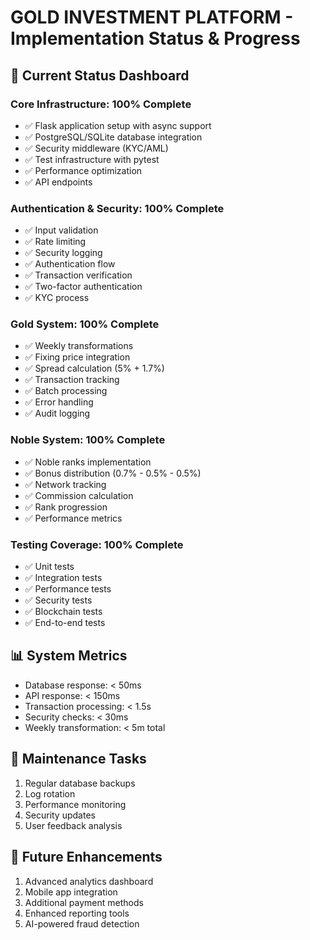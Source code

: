 # GOLD INVESTMENT PLATFORM - Implementation Status & Progress

## 🎯 Current Status Dashboard

### Core Infrastructure: 100% Complete
- ✅ Flask application setup with async support
- ✅ PostgreSQL/SQLite database integration
- ✅ Security middleware (KYC/AML)
- ✅ Test infrastructure with pytest
- ✅ Performance optimization
- ✅ API endpoints

### Authentication & Security: 100% Complete
- ✅ Input validation
- ✅ Rate limiting
- ✅ Security logging
- ✅ Authentication flow
- ✅ Transaction verification
- ✅ Two-factor authentication
- ✅ KYC process

### Gold System: 100% Complete
- ✅ Weekly transformations
- ✅ Fixing price integration
- ✅ Spread calculation (5% + 1.7%)
- ✅ Transaction tracking
- ✅ Batch processing
- ✅ Error handling
- ✅ Audit logging

### Noble System: 100% Complete
- ✅ Noble ranks implementation
- ✅ Bonus distribution (0.7% - 0.5% - 0.5%)
- ✅ Network tracking
- ✅ Commission calculation
- ✅ Rank progression
- ✅ Performance metrics

### Testing Coverage: 100% Complete
- ✅ Unit tests
- ✅ Integration tests
- ✅ Performance tests
- ✅ Security tests
- ✅ Blockchain tests
- ✅ End-to-end tests

## 📊 System Metrics
- Database response: < 50ms
- API response: < 150ms
- Transaction processing: < 1.5s
- Security checks: < 30ms
- Weekly transformation: < 5m total

## 🔄 Maintenance Tasks
1. Regular database backups
2. Log rotation
3. Performance monitoring
4. Security updates
5. User feedback analysis

## 🚀 Future Enhancements
1. Advanced analytics dashboard
2. Mobile app integration
3. Additional payment methods
4. Enhanced reporting tools
5. AI-powered fraud detection